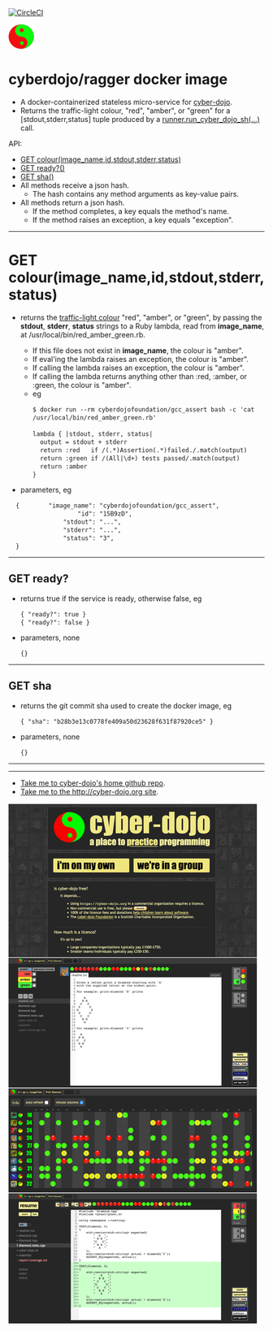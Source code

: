 [![CircleCI](https://circleci.com/gh/cyber-dojo/ragger.svg?style=svg)](https://circleci.com/gh/cyber-dojo/ragger)

<img src="https://raw.githubusercontent.com/cyber-dojo/nginx/master/images/home_page_logo.png"
alt="cyber-dojo yin/yang logo" width="50px" height="50px"/>

# cyberdojo/ragger docker image

- A docker-containerized stateless micro-service for [cyber-dojo](http://cyber-dojo.org).
- Returns the traffic-light colour, "red", "amber", or "green" for a
[stdout,stderr,status] tuple produced by a
[runner.run_cyber_dojo_sh(...)](https://github.com/cyber-dojo/runner-stateless#post-run_cyber_dojo_shimage_nameidfilesmax_seconds) call.

API:
  * [GET colour(image_name,id,stdout,stderr,status)](#get-colourimage_nameidstdoutstderrstatus)
  * [GET ready?()](#get-ready)
  * [GET sha()](#get-sha)
  * All methods receive a json hash.
    * The hash contains any method arguments as key-value pairs.
  * All methods return a json hash.
    * If the method completes, a key equals the method's name.
    * If the method raises an exception, a key equals "exception".

- - - -

# GET colour(image_name,id,stdout,stderr,status)
- returns the [traffic-light colour](http://blog.cyber-dojo.org/2014/10/cyber-dojo-traffic-lights.html) "red", "amber", or "green", by passing the **stdout**, **stderr**, **status**
strings to a Ruby lambda, read from **image_name**, at /usr/local/bin/red_amber_green.rb.
  * If this file does not exist in **image_name**, the colour is "amber".
  * If eval'ing the lambda raises an exception, the colour is "amber".
  * If calling the lambda raises an exception, the colour is "amber".
  * If calling the lambda returns anything other than :red, :amber, or :green, the colour is "amber".
  * eg
    ```
    $ docker run --rm cyberdojofoundation/gcc_assert bash -c 'cat /usr/local/bin/red_amber_green.rb'

    lambda { |stdout, stderr, status|
      output = stdout + stderr
      return :red   if /(.*)Assertion(.*)failed./.match(output)
      return :green if /(All|\d+) tests passed/.match(output)
      return :amber
    }
    ```

- parameters, eg
```
  {        "image_name": "cyberdojofoundation/gcc_assert",
                   "id": "15B9zD",
               "stdout": "...",
               "stderr": "...",
               "status": "3",
  }
```

- - - -

## GET ready?
- returns true if the service is ready, otherwise false, eg
  ```
  { "ready?": true }
  { "ready?": false }
  ```
- parameters, none
  ```
  {}
  ```

- - - -

## GET sha
- returns the git commit sha used to create the docker image, eg
  ```
  { "sha": "b28b3e13c0778fe409a50d23628f631f87920ce5" }
  ```
- parameters, none
  ```
  {}
  ```

- - - -
- - - -

* [Take me to cyber-dojo's home github repo](https://github.com/cyber-dojo/cyber-dojo).
* [Take me to the http://cyber-dojo.org site](http://cyber-dojo.org).

![cyber-dojo.org home page](https://github.com/cyber-dojo/cyber-dojo/blob/master/shared/home_page_snapshot.png)
